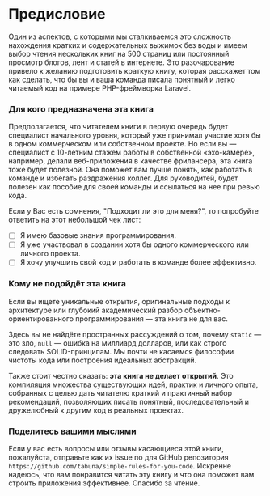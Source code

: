 # Предисловие

Один из аспектов, с которыми мы сталкиваемся это сложность нахождения кратких и содержательных выжимок без воды
 и имеем выбор чтения нескольких книг на 500 страниц или постоянный просмотр блогов, лент и статей в интернете.
 Это разочарование привело к желанию подготовить краткую книгу, которая расскажет том как сделать, что бы вы и ваша команда писала понятный и легко читаемый код
на примере PHP-фреймворка Laravel.

### Для кого предназначена эта книга

Предполагается, что читателем книги в первую очередь будет специалист начального уровня, который уже принимал участие хотя бы в одном коммерческом или собственном проекте. Но если вы — специалист с 10-летним стажем работы в собственной «эхо-камере», например, делали веб-приложения в качестве фрилансера, эта книга тоже будет полезной. Она поможет вам лучше понять, как работать в команде и избегать раздражения коллег. Для руководитей, будет полезен как пособие для своей команды и ссылаться на нее при ревью кода.

Если у Вас есть сомнения, "Подходит ли это для меня?", то попробуйте ответить на этот небольшой чек лист:

- [ ] Я имею базовые знания программирования.
- [ ] Я уже участвовал в создании хотя бы одного коммерческого или личного проекта.
- [ ] Я хочу улучшить свой код и работать в команде более эффективно.

### Кому не подойдёт эта книга

Если вы ищете уникальные открытия, оригинальные подходы к архитектуре или глубокий академический разбор объектно-ориентированного программирования — эта книга не для вас.

Здесь вы не найдёте пространных рассуждений о том, почему `static` — это зло, `null` — ошибка на миллиард долларов, или как строго следовать SOLID-принципам.
Мы почти не касаемся философии чистоты кода или построения идеальных абстракций.

Также стоит честно сказать: **эта книга не делает открытий**. 
Это компиляция множества существующих идей, практик и личного опыта, собранных с целью дать читателю краткий и практичный набор рекомендаций,
 позволяющих писать понятный, последовательный и дружелюбный к другим код в реальных проектах.

### Поделитесь вашими мыслями

Если у вас есть вопросы или отзывы касающиеся этой книги, пожалуйста, отправьте как их issue по
для GitHub репозитория `https://github.com/tabuna/simple-rules-for-you-code`.
Искренне надеюсь, что вам понравится читать эту книгу и что она поможет вам
строить приложения эффективнее. Спасибо за чтение.
